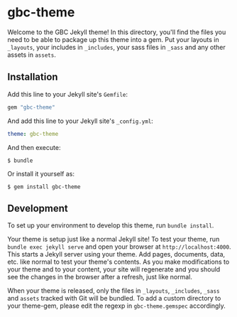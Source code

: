 # gbc-theme

Welcome to the GBC Jekyll theme! In this directory, you'll find the files you need to be able to package up this theme into a gem. Put your layouts in `_layouts`, your includes in `_includes`, your sass files in `_sass` and any other assets in `assets`.

## Installation

Add this line to your Jekyll site's `Gemfile`:

```ruby
gem "gbc-theme"
```

And add this line to your Jekyll site's `_config.yml`:

```yaml
theme: gbc-theme
```

And then execute:

    $ bundle

Or install it yourself as:

    $ gem install gbc-theme



## Development

To set up your environment to develop this theme, run `bundle install`.

Your theme is setup just like a normal Jekyll site! To test your theme, run `bundle exec jekyll serve` and open your browser at `http://localhost:4000`. This starts a Jekyll server using your theme. Add pages, documents, data, etc. like normal to test your theme's contents. As you make modifications to your theme and to your content, your site will regenerate and you should see the changes in the browser after a refresh, just like normal.

When your theme is released, only the files in `_layouts`, `_includes`, `_sass` and `assets` tracked with Git will be bundled.
To add a custom directory to your theme-gem, please edit the regexp in `gbc-theme.gemspec` accordingly.
